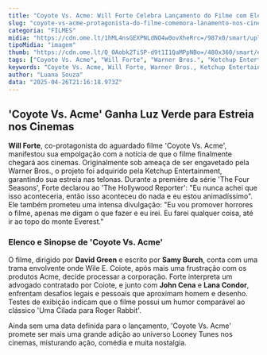 ```yaml
---
title: "Coyote Vs. Acme: Will Forte Celebra Lançamento do Filme com Elenco Estelar"
slug: "coyote-vs-acme-protagonista-do-filme-comemora-lanamento-nos-cinemas"
categoria: "FILMES"
midia: "https://cdn.ome.lt/1hML4nsGEXPNLdNO4w0ovXheRrc=/987x0/smart/uploads/conteudo/fotos/coyotevsacme.jpg"
tipoMidia: "imagem"
thumb: "https://cdn.ome.lt/Q_OAobk2TiSP-d9t1I1QaMPpNBo=/480x360/smart/extras/conteudos/coyotevsacme.jpg"
tags: ["Coyote Vs. Acme", "Will Forte", "Warner Bros.", "Ketchup Entertainment", "John Cena", "Lana Condor", "cinema", "Looney Tunes"]
keywords: "Coyote Vs. Acme, Will Forte, Warner Bros., Ketchup Entertainment, John Cena, Lana Condor, cinema, Looney Tunes"
author: "Luana Souza"
data: "2025-04-26T21:16:18.973Z"
---
```


## 'Coyote Vs. Acme' Ganha Luz Verde para Estreia nos Cinemas

**Will Forte**, co-protagonista do aguardado filme 'Coyote Vs. Acme', manifestou sua empolgação com a notícia de que o filme finalmente chegará aos cinemas. Originalmente sob ameaça de ser engavetado pela Warner Bros., o projeto foi adquirido pela Ketchup Entertainment, garantindo sua estreia nas telonas. Durante a première da série 'The Four Seasons', Forte declarou ao 'The Hollywood Reporter': "Eu nunca achei que isso aconteceria, então isso aconteceu do nada e eu estou animadíssimo". Ele também prometeu uma intensa divulgação: "Eu vou promover horrores o filme, apenas me digam o que fazer e eu irei. Eu farei qualquer coisa, até ir ao topo do monte Everest."

### Elenco e Sinopse de 'Coyote Vs. Acme'

O filme, dirigido por **David Green** e escrito por **Samy Burch**, conta com uma trama envolvente onde Wile E. Coiote, após mais uma frustração com os produtos Acme, decide processar a corporação. Forte interpreta um advogado contratado por Coiote, e junto com **John Cena** e **Lana Condor**, enfrentam desafios legais e pessoais que aproximam homem e desenho. Testes de exibição indicam que o filme possui um humor comparável ao clássico 'Uma Cilada para Roger Rabbit'.

Ainda sem uma data definida para o lançamento, 'Coyote Vs. Acme' promete ser mais uma grande adição ao universo Looney Tunes nos cinemas, misturando ação, comédia e muita nostalgia.